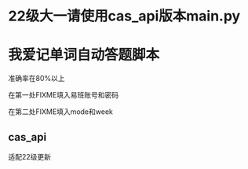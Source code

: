 # 22级大一请使用cas_api版本main.py
# 我爱记单词自动答题脚本
准确率在80%以上

在第一处FIXME填入易班账号和密码

在第二处FIXME填入mode和week

## cas_api
适配22级更新

